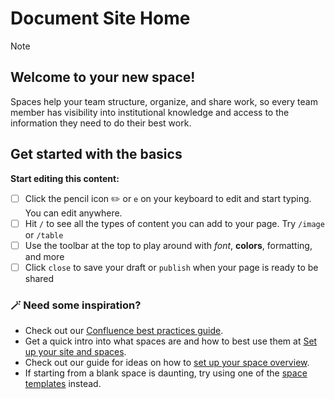 # Document Site Home

> [!NOTE]
> ## **Welcome to your new space!**
> Spaces help your team structure, organize, and share work, so every team member has visibility into institutional knowledge and access to the information they need to do their best work.

## **Get started with the basics**

**Start editing this content:**

- [ ] Click the pencil icon ✏️ or `e` on your keyboard to edit and start typing. You can edit anywhere.
- [ ] Hit `/` to see all the types of content you can add to your page. Try `/image` or `/table`
- [ ] Use the toolbar at the top to play around with *font*, **colors**, formatting, and more
- [ ] Click `close` to save your draft or `publish` when your page is ready to be shared

### 🪄 Need some inspiration?

- Check out our [Confluence best practices guide](https://www.atlassian.com/software/confluence/guides/get-started/best-practices).
- Get a quick intro into what spaces are and how to best use them at [Set up your site and spaces](https://www.atlassian.com/software/confluence/guides/get-started/set-up).
- Check out our guide for ideas on how to [set up your space overview](https://confluence.atlassian.com/confcloud/set-up-your-space-homepage-827106219.html).
- If starting from a blank space is daunting, try using one of the [space templates](https://confluence.atlassian.com/display/ConfCloud/Create+a+Space+From+a+Template) instead.